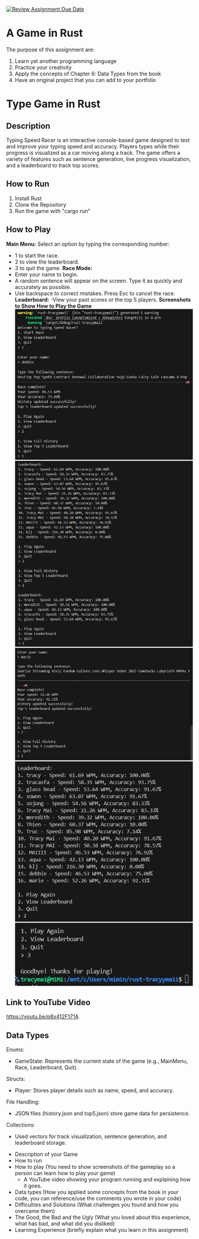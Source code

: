 [![Review Assignment Due Date](https://classroom.github.com/assets/deadline-readme-button-22041afd0340ce965d47ae6ef1cefeee28c7c493a6346c4f15d667ab976d596c.svg)](https://classroom.github.com/a/SHBxUkI4)
# A Game in Rust

The purpose of this assignment are:
1. Learn yet another programming language
2. Practice your creativity
3. Apply the concepts of Chapter 6: Data Types from the book
4. Have an original project that you can add to your portfolio


# Type Game in Rust

## Description
Typing Speed Racer is an interactive console-based game designed to test and improve your typing speed and accuracy. Players types while their progress is visualized as a car moving along a track. The game offers a variety of features such as sentence generation, live progress visualization, and a leaderboard to track top scores.

## How to Run
1. Install Rust
2. Clone the Repository
3. Run the game with "cargo run"

## How to Play
**Main Menu:**
Select an option by typing the corresponding number:
- 1 to start the race.
- 2 to view the leaderboard.
- 3 to quit the game.
**Race Mode:**
- Enter your name to begin.
- A random sentence will appear on the screen. Type it as quickly and accurately as possible.
- Use backspace to correct mistakes. Press Esc to cancel the race.
**Leaderboard:**
-View your past scores or the top 5 players.
**Screenshots to Show How to Play the Game**
![Picture1](image.png)
![Picture2](image-1.png)
![Picture3](image-2.png)
![Picture4](image-3.png)
![Picture5](image-4.png)

## Link to YouTube Video
https://youtu.be/p8x412F171A

## Data Types
Enums:
- GameState: Represents the current state of the game (e.g., MainMenu, Race, Leaderboard, Quit).

Structs:
- Player: Stores player details such as name, speed, and accuracy.

File Handling:
- JSON files (history.json and top5.json) store game data for persistence.

Collections:
- Used vectors for track visualization, sentence generation, and leaderboard storage.


* Description of your Game
* How to run
* How to play (You need to show screenshots of the gameplay so a person can learn how to play your game)
  * A YouTube video showing your program running and explaining how it goes.
* Data types (How you applied some concepts from the book in your code, you can reference/use the comments you wrote in your code)
* Difficulties and Solutions (What challenges you found and how you overcame them)
* The Good, the Bad and the Ugly (What you loved about this experience, what has bad, and what did you disliked)
* Learning Experience (briefly explain what you learn in this assignment)
